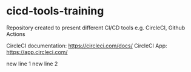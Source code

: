 # cicd-tools-training

Repository created to present different CI/CD tools e.g. CircleCI, Github Actions

CircleCI documentation: https://circleci.com/docs/
CircleCI App: https://app.circleci.com/

new line 1
new line 2
